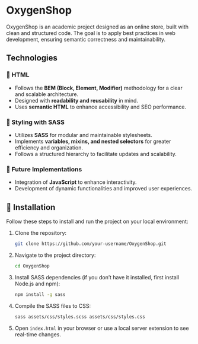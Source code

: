 # OxygenShop

OxygenShop is an academic project designed as an online store, built with clean and structured code. The goal is to apply best practices in web development, ensuring semantic correctness and maintainability.

## Technologies

### 📐 HTML 
- Follows the **BEM (Block, Element, Modifier)** methodology for a clear and scalable architecture.
- Designed with **readability and reusability** in mind.
- Uses **semantic HTML** to enhance accessibility and SEO performance.

### 🎨 Styling with SASS
- Utilizes **SASS** for modular and maintainable stylesheets.
- Implements **variables, mixins, and nested selectors** for greater efficiency and organization.
- Follows a structured hierarchy to facilitate updates and scalability.

### 🚀 Future Implementations
- Integration of **JavaScript** to enhance interactivity.
- Development of dynamic functionalities and improved user experiences.

## 🔧 Installation
Follow these steps to install and run the project on your local environment:

1. Clone the repository:
   ```sh
   git clone https://github.com/your-username/OxygenShop.git
   ```
2. Navigate to the project directory:
   ```sh
   cd OxygenShop
   ```
3. Install SASS dependencies (if you don’t have it installed, first install Node.js and npm):
   ```sh
   npm install -g sass
   ```
4. Compile the SASS files to CSS:
   ```sh
   sass assets/css/styles.scss assets/css/styles.css
   ```
5. Open `index.html` in your browser or use a local server extension to see real-time changes.
